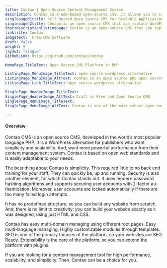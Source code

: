 ```yaml
---
title: Contao | Open Source Content Management System
description: Contao is a web-based open-source cms. It allows you to create professional websites and scalable web applications without any complexity.
singlepageh1title: Self Hosted Open Source CMS for Scalable Applications
singlepageh2title: Contao is an open-source CMS that can replace WordPress, Joomla, or Drupal because of its simplicity and scalability.
Shortdescriptionlistingpage: Contao is an open-source CMS that can replace WordPress, Joomla, or Drupal because of its simplicity and scalability.
linktitle: Contao
Imagetext:  Free CMS Software 
draft: false
weight: 9
layout: "single"
GithubLink: https://github.com/contao/contao

HomePage_TitleText: Open Source CMS Platform in PHP

ListingPage_MenuImage_TitleText: open source wordpress alternative
ListingPage_MenuImage_AltText: Contao is an open source php open source wordpress alternative
ListingPage_Link_TitleText: open source wordpress alternative

SinglePage_HeaderImage_TitleText: 
SinglePage_HeaderImage_AltText: Craft is Free and Open Source CMS
SinglePage_MenuImage_TitleText: 
SinglePage_MenuImage_AltText: Contao is one of the most robust open source CMS.

---
```


#### Overview

Contao CMS is an open source CMS, developed in the world’s most popular language PHP. It is a WordPress alternative for publishers who want simplicity and scalability. And, want more powerful performance from their content management system. Con­tao is based on open web stan­dards and is eas­i­ly adapt­able to your needs.

The best thing about Contao is simplicity. This required little to no back end training for your staff. They can quickly be, up and running. Security is also another element, for which Contao stands out. It us­es mod­ern pass­word hash­ing al­go­rithms and sup­ports se­cur­ing us­er ac­counts with 2-fac­tor au­then­ti­ca­tion. More­over, us­er ac­counts are locked au­to­mat­i­cal­ly if there are too many failed lo­gin at­tempts.

It has no predefined structure, so you can build any website from scratch. And, there is no limit to creativity: you can build your website exactly as it was designed, using just HTML and CSS.

Contao has easy multi-domain managing using different root pages. Easy multi-language managing, Highly customizable modules through templates. SEO is one of the primary focuses of the platform, so your websites are SEO Ready. Extensibility is the core of the platform, so you can extend the platform with plugins.

If you are looking for a content management tool for high performance, scalability, and simplicity. Then, Contao can be a choice for you.